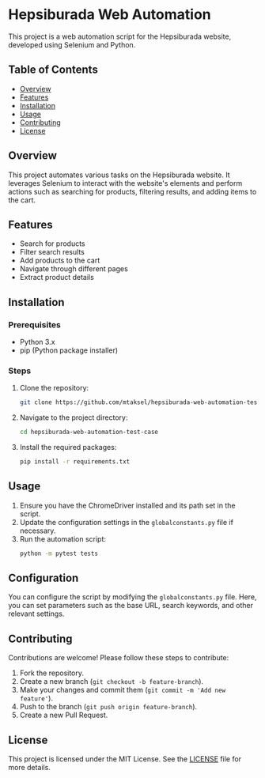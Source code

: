 # Hepsiburada Web Automation

This project is a web automation script for the Hepsiburada website, developed using Selenium and Python.

## Table of Contents

- [Overview](#overview)
- [Features](#features)
- [Installation](#installation)
- [Usage](#usage)
- [Contributing](#contributing)
- [License](#license)

## Overview

This project automates various tasks on the Hepsiburada website. It leverages Selenium to interact with the website's elements and perform actions such as searching for products, filtering results, and adding items to the cart.

## Features

- Search for products
- Filter search results
- Add products to the cart
- Navigate through different pages
- Extract product details

## Installation

### Prerequisites

- Python 3.x
- pip (Python package installer)

### Steps

1. Clone the repository:
    ```bash
    git clone https://github.com/mtaksel/hepsiburada-web-automation-test-case.git
    ```
2. Navigate to the project directory:
    ```bash
    cd hepsiburada-web-automation-test-case
    ```
3. Install the required packages:
    ```bash
    pip install -r requirements.txt
    ```

## Usage

1. Ensure you have the ChromeDriver installed and its path set in the script.
2. Update the configuration settings in the `globalconstants.py` file if necessary.
3. Run the automation script:
    ```bash
    python -m pytest tests
    ```

## Configuration

You can configure the script by modifying the `globalconstants.py` file. Here, you can set parameters such as the base URL, search keywords, and other relevant settings.

## Contributing

Contributions are welcome! Please follow these steps to contribute:

1. Fork the repository.
2. Create a new branch (`git checkout -b feature-branch`).
3. Make your changes and commit them (`git commit -m 'Add new feature'`).
4. Push to the branch (`git push origin feature-branch`).
5. Create a new Pull Request.

## License

This project is licensed under the MIT License. See the [LICENSE](LICENSE) file for more details.
